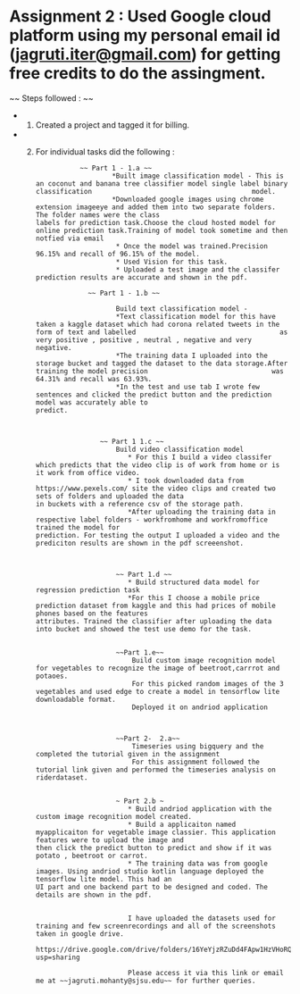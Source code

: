 # Assignment 2 : Used Google cloud platform using my personal email id (jagruti.iter@gmail.com) for getting free credits to do the assingment.


 ~~ Steps followed : ~~
 * 1. Created a project and tagged it for billing.
 * 2. For individual tasks did the following :
 
 
 
 
 
 
 
                     ~~ Part 1 - 1.a ~~
                             *Built image classification model - This is an coconut and banana tree classifier model single label binary classification                                        model.
                             *Downloaded google images using chrome extension imageeye and added them into two separate folders. The folder names were the class                               labels for prediction task.Choose the cloud hosted model for online prediction task.Training of model took sometime and then                                    notfied via email 
                              * Once the model was trained.Precision 96.15% and recall of 96.15% of the model.
                              * Used Vision for this task.
                              * Uploaded a test image and the classifer prediction results are accurate and shown in the pdf.
                                 
                       ~~ Part 1 - 1.b ~~
                       
                              Build text classification model -
                              *Text classification model for this have taken a kaggle dataset which had corona related tweets in the form of text and labelled                                    as very positive , positive , neutral , negative and very negative. 
                              *The training data I uploaded into the storage bucket and tagged the dataset to the data storage.After training the model precision                               was 64.31% and recall was 63.93%.
                              *In the test and use tab I wrote few sentences and clicked the predict button and the prediction model was accurately able to                                     predict.
                                    


                          ~~ Part 1 1.c ~~
                              Build video classification model 
                                 * For this I build a video classifer which predicts that the video clip is of work from home or is it work from office video. 
                                 * I took downloaded data from https://www.pexels.com/ site the video clips and created two sets of folders and uploaded the data                                   in buckets with a reference csv of the storage path. 
                                 *After uploading the training data in respective label folders - workfromhome and workfromoffice trained the model for                                             prediction. For testing the output I uploaded a video and the prediciton results are shown in the pdf screeenshot.                                  
                              
                              
                              
                              ~~ Part 1.d ~~
                                 * Build structured data model for regression prediction task
                                 *For this I choose a mobile price prediction dataset from kaggle and this had prices of mobile phones based on the features                                        attributes. Trained the classifier after uploading the data into bucket and showed the test use demo for the task.


                              ~~Part 1.e~~ 
                                  Build custom image recognition model for vegetables to recognize the image of beetroot,carrrot and potaoes.
                                  For this picked random images of the 3 vegetables and used edge to create a model in tensorflow lite downloadable format.
                                  Deployed it on andriod application
                              
                              
                              
                              ~~Part 2-  2.a~~ 
                                  Timeseries using bigquery and the completed the tutorial given in the assignment
                                  For this assignment followed the tutorial link given and performed the timeseries analysis on riderdataset.
                   
                     
                              ~ Part 2.b ~
                                 * Build andriod application with the custom image recognition model created.
                                 * Build a applicaiton named myapplicaiton for vegetable image classier. This application features were to upload the image and                                     then click the predict button to predict and show if it was potato , beetroot or carrot. 
                                 * The training data was from google images. Using andriod studio kotlin language deployed the tensorflow lite model. This had an                                  UI part and one backend part to be designed and coded. The details are shown in the pdf.
                                 
                                 
                                 I have uploaded the datasets used for training and few screenrecordings and all of the screenshots taken in google drive.
                                 https://drive.google.com/drive/folders/16YeYjzRZuDd4FApw1HzVHoRQS4Ljc6fE?usp=sharing
                                 
                                 Please access it via this link or email me at ~~jagruti.mohanty@sjsu.edu~~ for further queries. 
                                 
                                 
                                 
                     
